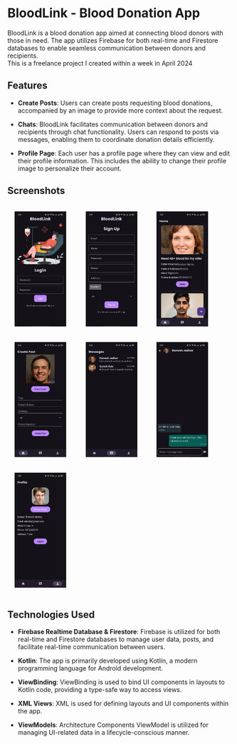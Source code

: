 
# BloodLink - Blood Donation App

BloodLink is a blood donation app aimed at connecting blood donors with those in need. The app utilizes Firebase for both real-time and Firestore databases to enable seamless communication between donors and recipients.   
This is a freelance project I created within a week in April 2024

## Features

- **Create Posts**: Users can create posts requesting blood donations, accompanied by an image to provide more context about the request.

- **Chats**: BloodLink facilitates communication between donors and recipients through chat functionality. Users can respond to posts via messages, enabling them to coordinate donation details efficiently.

- **Profile Page**: Each user has a profile page where they can view and edit their profile information. This includes the ability to change their profile image to personalize their account.

## Screenshots

<img src="./Screenshots/Login.jpg?raw=true" style="width: 23%;margin:16px;" />&nbsp;&nbsp;
<img src="./Screenshots/SignUp.jpg?raw=true" style="width: 23%;margin:16px;" />&nbsp;&nbsp;
<img src="./Screenshots/Home.jpg?raw=true" style="width: 23%;margin:16px;" />&nbsp;&nbsp;
<img src="./Screenshots/CreatePost.jpg?raw=true" style="width: 23%;margin:16px;" />&nbsp;&nbsp;
<img src="./Screenshots/ChatList.jpg?raw=true" style="width: 23%;margin:16px;" />&nbsp;&nbsp;
<img src="./Screenshots/Chat.jpg?raw=true" style="width: 23%;margin:16px;" />&nbsp;&nbsp;
<img src="./Screenshots/Profile.jpg?raw=true" style="width: 23%;margin:16px;" />&nbsp;&nbsp;

## Technologies Used

- **Firebase Realtime Database & Firestore**: Firebase is utilized for both real-time and Firestore databases to manage user data, posts, and facilitate real-time communication between users.

- **Kotlin**: The app is primarily developed using Kotlin, a modern programming language for Android development.

- **ViewBinding**: ViewBinding is used to bind UI components in layouts to Kotlin code, providing a type-safe way to access views.

- **XML Views**: XML is used for defining layouts and UI components within the app.

- **ViewModels**: Architecture Components ViewModel is utilized for managing UI-related data in a lifecycle-conscious manner.
